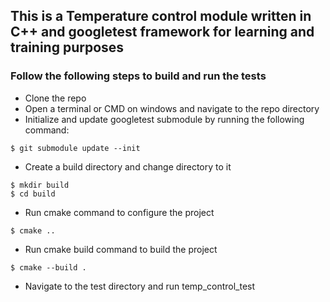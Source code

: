 ## This is a Temperature control module written in C++ and googletest framework for learning and training purposes

### Follow the following steps to build and run the tests
* Clone the repo
* Open a terminal or CMD on windows and navigate to the repo directory
* Initialize and update googletest submodule by running the following command:
```
$ git submodule update --init 
```
* Create a build directory and change directory to it
```
$ mkdir build
$ cd build
```
* Run cmake command to configure the project
```
$ cmake ..
```
* Run cmake build command to build the project
```
$ cmake --build .
```
* Navigate to the test directory and run temp_control_test
